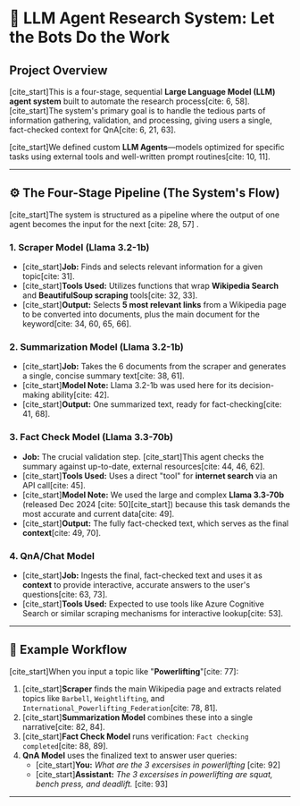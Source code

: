 # 🤖 LLM Agent Research System: Let the Bots Do the Work

## Project Overview

[cite_start]This is a four-stage, sequential **Large Language Model (LLM) agent system** built to automate the research process[cite: 6, 58]. [cite_start]The system's primary goal is to handle the tedious parts of information gathering, validation, and processing, giving users a single, fact-checked context for QnA[cite: 6, 21, 63].

[cite_start]We defined custom **LLM Agents**—models optimized for specific tasks using external tools and well-written prompt routines[cite: 10, 11].

***

## ⚙️ The Four-Stage Pipeline (The System's Flow)

[cite_start]The system is structured as a pipeline where the output of one agent becomes the input for the next [cite: 28, 57] .

### 1. Scraper Model (Llama 3.2-1b)
* [cite_start]**Job:** Finds and selects relevant information for a given topic[cite: 31].
* [cite_start]**Tools Used:** Utilizes functions that wrap **Wikipedia Search** and **BeautifulSoup scraping** tools[cite: 32, 33].
* [cite_start]**Output:** Selects **5 most relevant links** from a Wikipedia page to be converted into documents, plus the main document for the keyword[cite: 34, 60, 65, 66].

### 2. Summarization Model (Llama 3.2-1b)
* [cite_start]**Job:** Takes the 6 documents from the scraper and generates a single, concise summary text[cite: 38, 61].
* [cite_start]**Model Note:** Llama 3.2-1b was used here for its decision-making ability[cite: 42].
* [cite_start]**Output:** One summarized text, ready for fact-checking[cite: 41, 68].

### 3. Fact Check Model (Llama 3.3-70b)
* **Job:** The crucial validation step. [cite_start]This agent checks the summary against up-to-date, external resources[cite: 44, 46, 62].
* [cite_start]**Tools Used:** Uses a direct "tool" for **internet search** via an API call[cite: 45].
* [cite_start]**Model Note:** We used the large and complex **Llama 3.3-70b** (released Dec 2024 [cite: 50][cite_start]) because this task demands the most accurate and current data[cite: 49].
* [cite_start]**Output:** The fully fact-checked text, which serves as the final **context**[cite: 49, 70].

### 4. QnA/Chat Model
* [cite_start]**Job:** Ingests the final, fact-checked text and uses it as **context** to provide interactive, accurate answers to the user's questions[cite: 63, 73].
* [cite_start]**Tools Used:** Expected to use tools like Azure Cognitive Search or similar scraping mechanisms for interactive lookup[cite: 53].

***

## 🧪 Example Workflow

[cite_start]When you input a topic like "**Powerlifting**"[cite: 77]:

1.  [cite_start]**Scraper** finds the main Wikipedia page and extracts related topics like `Barbell`, `Weightlifting`, and `International_Powerlifting_Federation`[cite: 78, 81].
2.  [cite_start]**Summarization Model** combines these into a single narrative[cite: 82, 84].
3.  [cite_start]**Fact Check Model** runs verification: `Fact checking completed`[cite: 88, 89].
4.  **QnA Model** uses the finalized text to answer user queries:
    * [cite_start]**You:** *What are the 3 excersises in powerlifting* [cite: 92]
    * [cite_start]**Assistant:** *The 3 excersises in powerlifting are squat, bench press, and deadlift.* [cite: 93]

***
